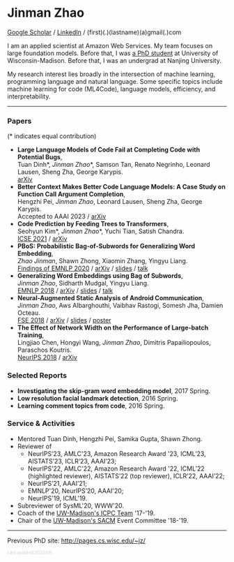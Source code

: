 # Jinman Zhao
[Google Scholar](https://scholar.google.com/citations?user=hSKabQ4AAAAJ) / [LinkedIn](https://linkedin.com/in/jinmanzhao) / (first)(.)(lastname)(a)gmail(.)com

I am an applied scientist at Amazon Web Services. My team focuses on large foundation models.
Before that, I was [a PhD student](http://pages.cs.wisc.edu/~jz/) at University of Wisconsin-Madison.
Before that, I was an undergrad at Nanjing University.

My research interest lies broadly in the intersection of machine learning, programming language and natural language. 
Some specific topics include machine learning for code (ML4Code), language models, efficiency, and interpretability.

---
### Papers
(\* indicates equal contribution) <br/>
- **Large Language Models of Code Fail at Completing Code with Potential Bugs**, <br/>
Tuan Dinh\*, _Jinman Zhao_\*, Samson Tan, Renato Negrinho, Leonard Lausen, Sheng Zha, George Karypis. <br/>
[arXiv](https://arxiv.org/abs/2306.03438)
- **Better Context Makes Better Code Language Models: A Case Study on Function Call Argument Completion**, <br/>
Hengzhi Pei, _Jinman Zhao_, Leonard Lausen, Sheng Zha, George Karypis. <br/>
Accepted to AAAI 2023 / [arXiv](https://arxiv.org/abs/2306.00381)
- **Code Prediction by Feeding Trees to Transformers**, <br/>
Seohyun Kim\*, _Jinman Zhao_\*, Yuchi Tian, Satish Chandra. <br/>
[ICSE 2021](https://conf.researchr.org/details/icse-2021/icse-2021-papers/132/Code-Prediction-by-Feeding-Trees-to-Transformers)
/ [arXiv](https://arxiv.org/abs/2003.13848)
- <a id="pbos"></a>**PBoS: Probabilistic Bag-of-Subwords for Generalizing Word Embedding**, <br/>
_Zhao Jinman_, Shawn Zhong, Xiaomin Zhang, Yingyu Liang. <br/>
[Findings of EMNLP 2020](https://www.aclweb.org/anthology/2020.findings-emnlp.53/)
/ [arXiv](https://arxiv.org/abs/2010.10813)
/ [slides](https://docs.google.com/presentation/d/1Ut5goTIali363GLZ48Se-ot14OaDcc2fthwPIT9dHe8/)
/ [talk](https://slideslive.com/38940115/)
- <a id="embedding-subwords"></a>**Generalizing Word Embeddings using Bag of Subwords**, <br/>
_Jinman Zhao_, Sidharth Mudgal, Yingyu Liang. <br/>
[EMNLP 2018](http://aclweb.org/anthology/D18-1059)
/ [arXiv](https://arxiv.org/abs/1809.04259)
/ [slides](static/docs/emnlp-2018-generalizing-slides.pdf)
/ [talk](https://vimeo.com/305197257)
- <a id="neural-android"></a>**Neural-Augmented Static Analysis of Android Communication**, <br/>
_Jinman Zhao_, Aws Albarghouthi, Vaibhav Rastogi, Somesh Jha, Damien Octeau. <br/>
[FSE 2018](https://dl.acm.org/citation.cfm?id=3236066)
/ [arXiv](https://arxiv.org/abs/1809.04059)
/ [slides](static/docs/fse-2018-neural-augmented-slides.pdf)
/ [poster](static/docs/neural-augmented-poster-mwpls.pdf)
- <a id="nn-width"></a>**The Effect of Network Width on the Performance of Large-batch Training**, <br/>
Lingjiao Chen, Hongyi Wang, _Jinman Zhao_, Dimitris Papailiopoulos, Paraschos Koutris. <br/>
[NeurIPS 2018](https://papers.nips.cc/paper/8142-the-effect-of-network-width-on-the-performance-of-large-batch-training)
/ [arXiv](https://arxiv.org/abs/1806.03791)


### Selected Reports
- <a id="invest-embedding"/>**Investigating the skip-gram word embedding model**, 2017 Spring.
- <a id="low-facial"/>**Low resolution facial landmark detection**, 2016 Spring. 
- <a id="comment-topics"/>**Learning comment topics from code**, 2016 Spring.


### Service & Activities
- Mentored Tuan Dinh, Hengzhi Pei, Samika Gupta, Shawn Zhong.
- Reviewer of 
  - NeurIPS’23, AMLC'23, Amazon Research Award '23, ICML’23, AISTATS’23, ICLR’23, AAAI’23;
  - NeurIPS’22, AMLC'22, Amazon Research Award '22, ICML’22 (highlighted reviewer), AISTATS’22 (top reviewer), ICLR’22, AAAI’22; 
  - NeurIPS’21, AAAI’21; 
  - EMNLP'20, NeurIPS’20, AAAI'20; 
  - NeurIPS'19, ICML'19. 
- Subreviewer of SysML'20, WWW'20.
- Coach of the [UW-Madison's ICPC Team](http://pages.cs.wisc.edu/~dieter/ICPC/18-19/) '17-'19.
- Chair of the [UW-Madison's SACM](http://sacm.cs.wisc.edu/) Event Committee '18-'19.

---
Previous PhD site: http://pages.cs.wisc.edu/~jz/


<div style="color:lightgray">
  <sub><sup>Last updated 2023/06.</sup></sub>
</div>
